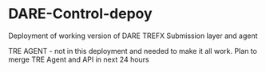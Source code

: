 # DARE-Control-depoy
Deployment of working version of DARE TREFX Submission layer and agent

TRE AGENT - not in this deployment and needed to make it all work.  Plan to merge TRE Agent and API in next 24 hours
